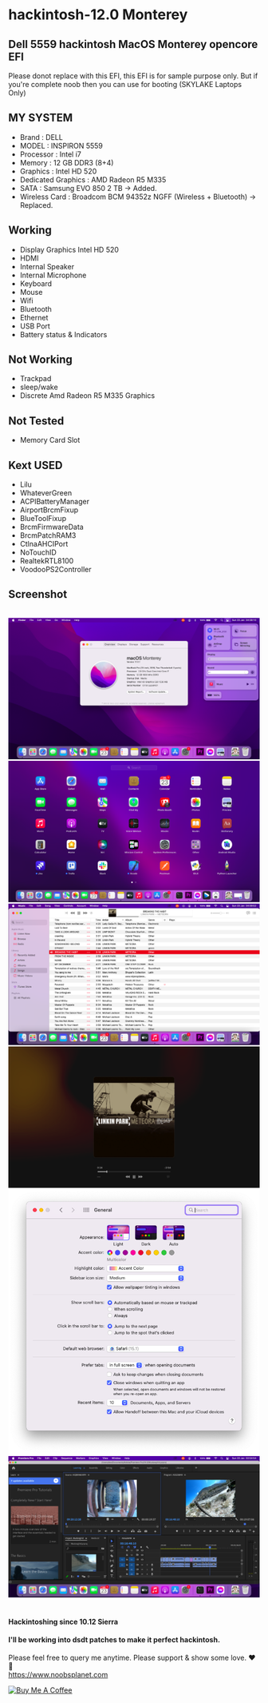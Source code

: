 # hackintosh-12.0 Monterey
## Dell 5559 hackintosh MacOS Monterey opencore EFI

Please donot replace with this EFI, this EFI is for sample purpose only.
But if you're complete noob then you can use for booting (SKYLAKE Laptops Only)

## MY SYSTEM
* Brand : DELL
* MODEL : INSPIRON 5559
* Processor : Intel i7
* Memory : 12 GB DDR3 (8+4)
* Graphics : Intel HD 520
* Dedicated Graphics : AMD Radeon R5 M335
* SATA : Samsung EVO 850 2 TB -> Added.
* Wireless Card : Broadcom BCM 94352z NGFF (Wireless + Bluetooth) -> Replaced.

## Working
- Display Graphics Intel HD 520
- HDMI
- Internal Speaker
- Internal Microphone
- Keyboard
- Mouse
- Wifi
- Bluetooth
- Ethernet
- USB Port
- Battery status & Indicators

## Not Working
- Trackpad
- sleep/wake
- Discrete Amd Radeon R5 M335 Graphics

## Not Tested
- Memory Card Slot


## Kext USED 
- Lilu
- WhateverGreen
- ACPIBatteryManager
- AirportBrcmFixup
- BlueToolFixup
- BrcmFirmwareData
- BrcmPatchRAM3
- CtlnaAHCIPort
- NoTouchID
- RealtekRTL8100
- VoodooPS2Controller

## Screenshot <br />
<br>
<img src=https://raw.githubusercontent.com/queendevelopers/hackintosh-12.0/develop/EFI/screenshot/default.png>
<img src=https://raw.githubusercontent.com/queendevelopers/hackintosh-12.0/develop/EFI/screenshot/launcher.png>
<img src=https://raw.githubusercontent.com/queendevelopers/hackintosh-12.0/develop/EFI/screenshot/itunes.png>
<img src=https://raw.githubusercontent.com/queendevelopers/hackintosh-12.0/develop/EFI/screenshot/music.png>
<img src=https://raw.githubusercontent.com/queendevelopers/hackintosh-12.0/develop/EFI/screenshot/prefs.png>
<img src=https://raw.githubusercontent.com/queendevelopers/hackintosh-12.0/develop/EFI/screenshot/premiere.png>
<br>
<br>
                                                                                                               
#### Hackintoshing since 10.12 Sierra <br />
#### I'll be working into dsdt patches to make it perfect hackintosh. <br />
Please feel free to query me anytime. Please support & show some love. ❤️ 🤑 <br />
https://www.noobsplanet.com


<a href="https://www.buymeacoffee.com/applelappala" target="_blank"><img src="https://cdn.buymeacoffee.com/buttons/v2/default-violet.png" alt="Buy Me A Coffee" style="height: 60px !important;width: 217px !important;" ></a>

